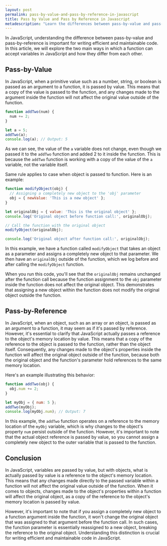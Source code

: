 ```yaml
---
layout: post
permalink: pass-by-value-and-pass-by-reference-in-javascript
title: Pass by Value and Pass by Reference in Javascript
metadescription: "Learn the differences between pass-by-value and pass-by-reference in JavaScript, and understand how they affect the behavior of your code. Discover how primitives and objects are passed to functions and how to write efficient and maintainable code."
---
```


In JavaScript, understanding the difference between pass-by-value and pass-by-reference is important for writing efficient and maintainable code. In this article, we will explore the two main ways in which a function can accept variables in JavaScript and how they differ from each other.

## Pass-by-Value

In JavaScript, when a primitive value such as a number, string, or boolean is passed as an argument to a function, it is passed by value. This means that a copy of the value is passed to the function, and any changes made to the argument inside the function will not affect the original value outside of the function.

```js
function addTwo(num) {
  num += 2;
}

let a = 5;
addTwo(a);
console.log(a); // Output: 5
```

As we can see, the value of the `a` variable does not change, even though we passed it to the `addTwo` function and added 2 to it inside the function. This is because the `addTwo` function is working with a copy of the value of the `a` variable, not the variable itself.

Same rule applies to case when object is passed to function. Here is an example:

```js
function modifyObject(obj) {
  // Assigning a completely new object to the 'obj' parameter
  obj = { newValue: 'This is a new object' };
}

let originalObj = { value: 'This is the original object' };
console.log('Original object before function call:', originalObj);

// Call the function with the original object
modifyObject(originalObj);

console.log('Original object after function call:', originalObj);
```

In this example, we have a function called `modifyObject` that takes an object as a parameter and assigns a completely new object to that parameter. We then have an `originalObj` outside of the function, which we log before and after calling the `modifyObject` function.

When you run this code, you'll see that the `originalObj` remains unchanged after the function call because the function assignment to the `obj` parameter inside the function does not affect the original object. This demonstrates that assigning a new object within the function does not modify the original object outside the function.

## Pass-by-Reference

In JavaScript, when an object, such as an array or an object, is passed as an argument to a function, it may seem as if it's passed by reference. However, it's essential to clarify that JavaScript actually passes a reference to the object's memory location by value. This means that a copy of the reference to the object is passed to the function, rather than the object itself. Consequently, any changes made to the object's properties inside the function will affect the original object outside of the function, because both the original object and the function's parameter hold references to the same memory location.

Here's an example illustrating this behavior:

```js
function addTwo(obj) {
  obj.num += 2;
}

let myObj = { num: 5 };
addTwo(myObj);
console.log(myObj.num); // Output: 7
```

In this example, the `addTwo` function operates on a reference to the memory location of the `myObj` variable, which is why changes to the object's property `num` persist outside of the function. However, it's important to note that the actual object reference is passed by value, so you cannot assign a completely new object to the outer variable that is passed to the function.

## Conclusion

In JavaScript, variables are passed by value, but with objects, what is actually passed by value is a reference to the object's memory location. This means that any changes made directly to the passed variable within a function will not affect the original value outside of the function. When it comes to objects, changes made to the object's properties within a function will affect the original object, as a copy of the reference to the object's memory location is passed by value.

However, it's important to note that if you assign a completely new object to a function argument inside the function, it won't change the original object that was assigned to that argument before the function call. In such cases, the function parameter is essentially reassigned to a new object, breaking the reference to the original object. Understanding this distinction is crucial for writing efficient and maintainable code in JavaScript.
